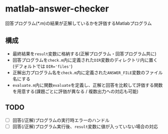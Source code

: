 # matlab-answer-checker

回答プログラム(*.m)の結果が正解しているかを評価するMatlabプログラム

## 構成

- 最終結果を`result`変数に格納する(正解プログラム・回答プログラム共に)
- 回答プログラムを`check.m`内に定義された`DIR`変数のディレクトリ内に置く(デフォルトでは `DIR='files'`)
- 正解出力プログラム名を`check.m`内に定義された`ANSWER_FILE`変数のファイル名にする
- `evaluate.m`内に関数`evaluate`を定義し、正解と回答を比較して評価する関数を用意する(課題ごとに評価が異なる / 複数出力への対応も可能)

## TODO

- [ ] 回答(/正解)プログラムの実行時エラーのハンドル
- [ ] 回答(/正解)プログラム実行後、`result`変数に値が入っていない場合の対応
